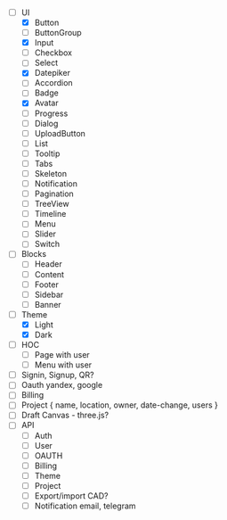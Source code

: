 ###

- [ ] UI
  - [X] Button
  - [ ] ButtonGroup
  - [X] Input
  - [ ] Checkbox
  - [ ] Select
  - [X] Datepiker
  - [ ] Accordion
  - [ ] Badge
  - [X] Avatar
  - [ ] Progress
  - [ ] Dialog
  - [ ] UploadButton
  - [ ] List
  - [ ] Tooltip
  - [ ] Tabs
  - [ ] Skeleton
  - [ ] Notification
  - [ ] Pagination
  - [ ] TreeView
  - [ ] Timeline
  - [ ] Menu
  - [ ] Slider
  - [ ] Switch
- [ ] Blocks
  - [ ] Header
  - [ ] Content
  - [ ] Footer
  - [ ] Sidebar
  - [ ] Banner
- [ ] Theme
  - [X] Light
  - [X] Dark
- [ ] HOC
  - [ ] Page with user
  - [ ] Menu with user
- [ ] Signin, Signup, QR?
- [ ] Oauth yandex, google
- [ ] Billing
- [ ] Project { name, location, owner, date-change, users }
- [ ] Draft Canvas - three.js?
- [ ] API
  - [ ] Auth
  - [ ] User
  - [ ] OAUTH
  - [ ] Billing
  - [ ] Theme
  - [ ] Project
  - [ ] Export/import CAD?
  - [ ] Notification email, telegram
